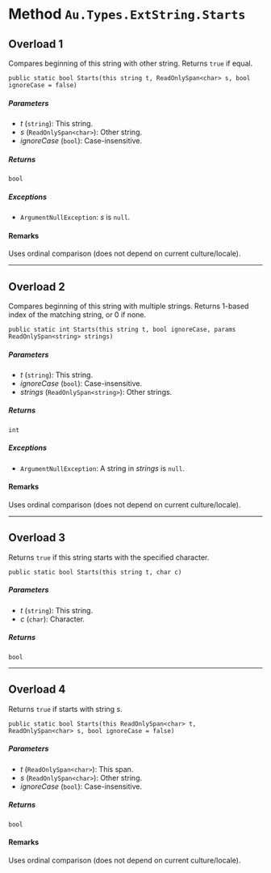# Method `Au.Types.ExtString.Starts`

## Overload 1

Compares beginning of this string with other string. Returns `true` if equal.

```
public static bool Starts(this string t, ReadOnlySpan<char> s, bool ignoreCase = false)
```

##### Parameters

- *t*  (`string`):
    This string.
- *s*  (`ReadOnlySpan<char>`):
    Other string.
- *ignoreCase*  (`bool`):
    Case-insensitive.

##### Returns

`bool`

##### Exceptions

- `ArgumentNullException`:
    *s* is `null`.

#### Remarks

Uses ordinal comparison (does not depend on current culture/locale).

* * *

## Overload 2

Compares beginning of this string with multiple strings. Returns 1-based index of the matching string, or 0 if none.

```
public static int Starts(this string t, bool ignoreCase, params ReadOnlySpan<string> strings)
```

##### Parameters

- *t*  (`string`):
    This string.
- *ignoreCase*  (`bool`):
    Case-insensitive.
- *strings*  (`ReadOnlySpan<string>`):
    Other strings.

##### Returns

`int`

##### Exceptions

- `ArgumentNullException`:
    A string in *strings* is `null`.

#### Remarks

Uses ordinal comparison (does not depend on current culture/locale).

* * *

## Overload 3

Returns `true` if this string starts with the specified character.

```
public static bool Starts(this string t, char c)
```

##### Parameters

- *t*  (`string`):
    This string.
- *c*  (`char`):
    Character.

##### Returns

`bool`

* * *

## Overload 4

Returns `true` if starts with string *s*.

```
public static bool Starts(this ReadOnlySpan<char> t, ReadOnlySpan<char> s, bool ignoreCase = false)
```

##### Parameters

- *t*  (`ReadOnlySpan<char>`):
    This span.
- *s*  (`ReadOnlySpan<char>`):
    Other string.
- *ignoreCase*  (`bool`):
    Case-insensitive.

##### Returns

`bool`

#### Remarks

Uses ordinal comparison (does not depend on current culture/locale).